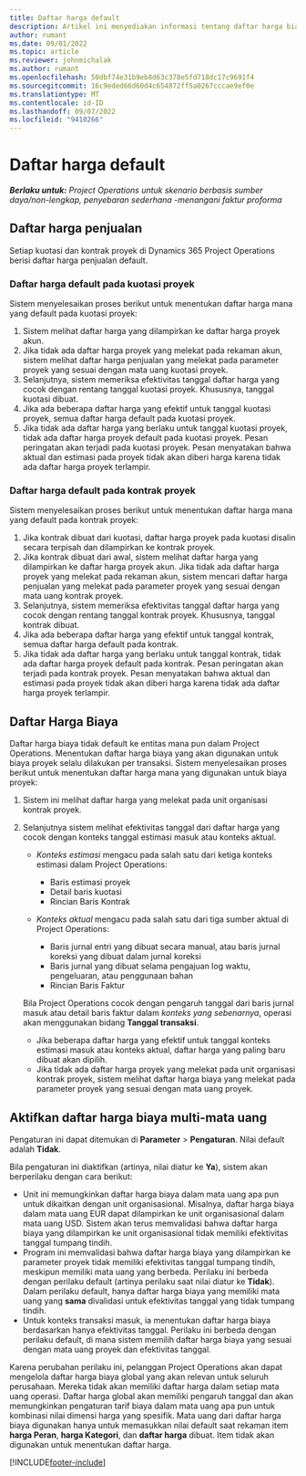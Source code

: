 ```yaml
---
title: Daftar harga default
description: Artikel ini menyediakan informasi tentang daftar harga biaya dan penjualan default dalam Project Operations.
author: rumant
ms.date: 09/01/2022
ms.topic: article
ms.reviewer: johnmichalak
ms.author: rumant
ms.openlocfilehash: 50dbf74e31b9eb8d63c378e5fd718dc17c9691f4
ms.sourcegitcommit: 16c9eded66d60d4c654872ff5a0267cccae9ef0e
ms.translationtype: MT
ms.contentlocale: id-ID
ms.lasthandoff: 09/07/2022
ms.locfileid: "9410266"
---
```

# <a name="default-price-lists"></a>Daftar harga default

_**Berlaku untuk:** Project Operations untuk skenario berbasis sumber daya/non-lengkap, penyebaran sederhana -menangani faktur proforma_

## <a name="sales-price-lists"></a>Daftar harga penjualan

Setiap kuotasi dan kontrak proyek di Dynamics 365 Project Operations berisi daftar harga penjualan default. 

### <a name="price-list-default-on-project-quotes"></a>Daftar harga default pada kuotasi proyek
Sistem menyelesaikan proses berikut untuk menentukan daftar harga mana yang default pada kuotasi proyek:

1. Sistem melihat daftar harga yang dilampirkan ke daftar harga proyek akun. 
1. Jika tidak ada daftar harga proyek yang melekat pada rekaman akun, sistem melihat daftar harga penjualan yang melekat pada parameter proyek yang sesuai dengan mata uang kuotasi proyek.
1. Selanjutnya, sistem memeriksa efektivitas tanggal daftar harga yang cocok dengan rentang tanggal kuotasi proyek. Khususnya, tanggal kuotasi dibuat.
1. Jika ada beberapa daftar harga yang efektif untuk tanggal kuotasi proyek, semua daftar harga default pada kuotasi proyek.
1. Jika tidak ada daftar harga yang berlaku untuk tanggal kuotasi proyek, tidak ada daftar harga proyek default pada kuotasi proyek. Pesan peringatan akan terjadi pada kuotasi proyek. Pesan menyatakan bahwa aktual dan estimasi pada proyek tidak akan diberi harga karena tidak ada daftar harga proyek terlampir.

### <a name="price-list-default-on-project-contracts"></a>Daftar harga default pada kontrak proyek 
Sistem menyelesaikan proses berikut untuk menentukan daftar harga mana yang default pada kontrak proyek:

1. Jika kontrak dibuat dari kuotasi, daftar harga proyek pada kuotasi disalin secara terpisah dan dilampirkan ke kontrak proyek.
1. Jika kontrak dibuat dari awal, sistem melihat daftar harga yang dilampirkan ke daftar harga proyek akun. Jika tidak ada daftar harga proyek yang melekat pada rekaman akun, sistem mencari daftar harga penjualan yang melekat pada parameter proyek yang sesuai dengan mata uang kontrak proyek.
1. Selanjutnya, sistem memeriksa efektivitas tanggal daftar harga yang cocok dengan rentang tanggal kontrak proyek. Khususnya, tanggal kontrak dibuat.
1. Jika ada beberapa daftar harga yang efektif untuk tanggal kontrak, semua daftar harga default pada kontrak.
1. Jika tidak ada daftar harga yang berlaku untuk tanggal kontrak, tidak ada daftar harga proyek default pada kontrak. Pesan peringatan akan terjadi pada kontrak proyek. Pesan menyatakan bahwa aktual dan estimasi pada proyek tidak akan diberi harga karena tidak ada daftar harga proyek terlampir.

## <a name="cost-price-lists"></a>Daftar Harga Biaya

Daftar harga biaya tidak default ke entitas mana pun dalam Project Operations. Menentukan daftar harga biaya yang akan digunakan untuk biaya proyek selalu dilakukan per transaksi. Sistem menyelesaikan proses berikut untuk menentukan daftar harga mana yang digunakan untuk biaya proyek:

1. Sistem ini melihat daftar harga yang melekat pada unit organisasi kontrak proyek.
1. Selanjutnya sistem melihat efektivitas tanggal dari daftar harga yang cocok dengan konteks tanggal estimasi masuk atau konteks aktual.

    - *Konteks estimasi* mengacu pada salah satu dari ketiga konteks estimasi dalam Project Operations:

        - Baris estimasi proyek
        - Detail baris kuotasi
        - Rincian Baris Kontrak

    - *Konteks aktual* mengacu pada salah satu dari tiga sumber aktual di Project Operations:

       - Baris jurnal entri yang dibuat secara manual, atau baris jurnal koreksi yang dibuat dalam jurnal koreksi
       - Baris jurnal yang dibuat selama pengajuan log waktu, pengeluaran, atau penggunaan bahan
       - Rincian Baris Faktur

    Bila Project Operations cocok dengan pengaruh tanggal dari baris jurnal masuk atau detail baris faktur dalam *konteks yang sebenarnya*, operasi akan menggunakan bidang **Tanggal transaksi**.

    - Jika beberapa daftar harga yang efektif untuk tanggal konteks estimasi masuk atau konteks aktual, daftar harga yang paling baru dibuat akan dipilih.
    - Jika tidak ada daftar harga proyek yang melekat pada unit organisasi kontrak proyek, sistem melihat daftar harga biaya yang melekat pada parameter proyek yang sesuai dengan mata uang proyek.

## <a name="enable-multi-currency-cost-price-list"></a>Aktifkan daftar harga biaya multi-mata uang

Pengaturan ini dapat ditemukan di **Parameter** \> **Pengaturan**. Nilai default adalah **Tidak**.

Bila pengaturan ini diaktifkan (artinya, nilai diatur ke **Ya**), sistem akan berperilaku dengan cara berikut:

- Unit ini memungkinkan daftar harga biaya dalam mata uang apa pun untuk dikaitkan dengan unit organisasional. Misalnya, daftar harga biaya dalam mata uang EUR dapat dilampirkan ke unit organisasional dalam mata uang USD. Sistem akan terus memvalidasi bahwa daftar harga biaya yang dilampirkan ke unit organisasional tidak memiliki efektivitas tanggal tumpang tindih.
- Program ini memvalidasi bahwa daftar harga biaya yang dilampirkan ke parameter proyek tidak memiliki efektivitas tanggal tumpang tindih, meskipun memiliki mata uang yang berbeda. Perilaku ini berbeda dengan perilaku default (artinya perilaku saat nilai diatur ke **Tidak**). Dalam perilaku default, hanya daftar harga biaya yang memiliki mata uang yang **sama** divalidasi untuk efektivitas tanggal yang tidak tumpang tindih.
- Untuk konteks transaksi masuk, ia menentukan daftar harga biaya berdasarkan hanya efektivitas tanggal. Perilaku ini berbeda dengan perilaku default, di mana sistem memilih daftar harga biaya yang sesuai dengan mata uang proyek dan efektivitas tanggal.

Karena perubahan perilaku ini, pelanggan Project Operations akan dapat mengelola daftar harga biaya global yang akan relevan untuk seluruh perusahaan. Mereka tidak akan memiliki daftar harga dalam setiap mata uang operasi. Daftar harga global akan memiliki pengaruh tanggal dan akan memungkinkan pengaturan tarif biaya dalam mata uang apa pun untuk kombinasi nilai dimensi harga yang spesifik. Mata uang dari daftar harga biaya digunakan hanya untuk memasukkan nilai default saat rekaman item **harga Peran**, **harga Kategori**, dan **daftar harga** dibuat. Item tidak akan digunakan untuk menentukan daftar harga.

[!INCLUDE[footer-include](../includes/footer-banner.md)]
